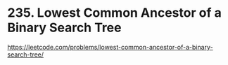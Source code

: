 # 235. Lowest Common Ancestor of a Binary Search Tree


https://leetcode.com/problems/lowest-common-ancestor-of-a-binary-search-tree/